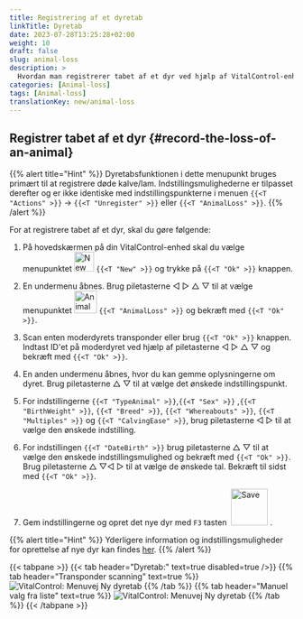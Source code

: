 ```yaml
---
title: Registrering af et dyretab
linkTitle: Dyretab
date: 2023-07-28T13:25:28+02:00
weight: 10
draft: false
slug: animal-loss
description: >
  Hvordan man registrerer tabet af et dyr ved hjælp af VitalControl-enheden.
categories: [Animal-loss]
tags: [Animal-loss]
translationKey: new/animal-loss
---
```

## Registrer tabet af et dyr {#record-the-loss-of-an-animal}

{{% alert title="Hint" %}}
Dyretabsfunktionen i dette menupunkt bruges primært til at registrere døde kalve/lam. Indstillingsmulighederne er tilpasset derefter og er ikke identiske med indstillingspunkterne i menuen `{{<T "Actions" >}}` -> `{{<T "Unregister" >}}` eller `{{<T "AnimalLoss" >}}`.
{{% /alert %}}

For at registrere tabet af et dyr, skal du gøre følgende:

1. På hovedskærmen på din VitalControl-enhed skal du vælge menupunktet <img src="/icons/main/new-animal.svg" width="35" align="bottom" alt="New animal" /> `{{<T "New" >}}` og trykke på `{{<T "Ok" >}}` knappen.

2. En undermenu åbnes. Brug piletasterne ◁ ▷ △ ▽ til at vælge menupunktet <img src="/icons/main/stillbirth.svg" width="40" align="bottom" alt="Animal loss" /> `{{<T "AnimalLoss" >}}` og bekræft med `{{<T "Ok" >}}`.

3. Scan enten moderdyrets transponder eller brug `{{<T "Ok" >}}` knappen. Indtast ID'et på moderdyret ved hjælp af piletasterne ◁ ▷ △ ▽ og bekræft med `{{<T "Ok" >}}`.

4. En anden undermenu åbnes, hvor du kan gemme oplysningerne om dyret. Brug piletasterne △ ▽ til at vælge det ønskede indstillingspunkt.

5. For indstillingerne `{{<T "TypeAnimal" >}}`,`{{<T "Sex" >}}` ,`{{<T "BirthWeight" >}}`, `{{<T "Breed" >}}`, `{{<T "Whereabouts" >}}`, `{{<T "Multiples" >}}` og `{{<T "CalvingEase" >}}`, brug piletasterne ◁ ▷ til at vælge den ønskede indstilling.

6. For indstillingen `{{<T "DateBirth" >}}` brug piletasterne △ ▽ til at vælge den ønskede indstillingsmulighed og bekræft med `{{<T "Ok" >}}`. Brug piletasterne △ ▽◁ ▷ til at vælge de ønskede tal. Bekræft til sidst med `{{<T "Ok" >}}`.

7. Gem indstillingerne og opret det nye dyr med `F3` tasten &nbsp;<img src="/icons/footer/save_exit.svg" width="65" align="bottom" alt="Save" />&nbsp;.

{{% alert title="Hint" %}}
Yderligere information og indstillingsmuligheder for oprettelse af nye dyr kan findes [her](../../settings/animal-registration/).
{{% /alert %}}

{{< tabpane >}}
{{< tab header="Dyretab:" text=true disabled=true />}}
{{% tab header="Transponder scanning" text=true %}}
![VitalControl: Menuvej Ny dyretab](../images/animalloss-scan.png "Registrer tabet af et dyr")
{{% /tab %}}
{{% tab header="Manuel valg fra liste" text=true %}}
![VitalControl: Menuvej Ny dyretab](../images/animalloss.png "Registrer tabet af et dyr")
{{% /tab %}}
{{< /tabpane >}}
